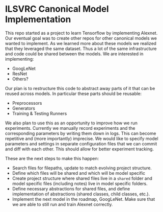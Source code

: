 # ILSVRC Canonical Model Implementation

This repo started as a project to learn Tensorflow by implementing Alexnet. 
Our eventual goal was to create other repos for other canonical models we
wanted to implement. As we learned more about these models we realized that
they leveraged the same dataset. Thus a lot of the same infrastructure and
code could be shared between the models. We are interested in implementing:

- GoogLeNet
- ResNet
- Others?

Our plan is to restructure this code to abstract away parts of it that can be
reused across models. In particular these parts should be reusable:

- Preprocessors
- Generators
- Training & Testing Runners

We also plan to use this as an opportunity to improve how we run experiments.
Currently we manually record experiments and the corresponding parameters by
writing them down in logs. This can become repetitive and (more importantly)
imprecise. We would like to specify model parameters and settings in separate
configuration files that we can commit and diff with each other. This should
allow for better experiment tracking.

These are the next steps to make this happen:
- Search files for filepaths, update to match evolving project structure.
- Define which files will be shared and which will be model specific
- Create project structure where shared files live in a `shared` folder
  and model specific files (including notes) live in model specific folders.
- Define necessary abstractions for shared files, and define implementation 
  of abstractions (shared classes, child classes, etc.).
- Implement the next model in the roadmap, GoogLeNet. Make sure that we
  are able to still run and train Alexnet correctly.